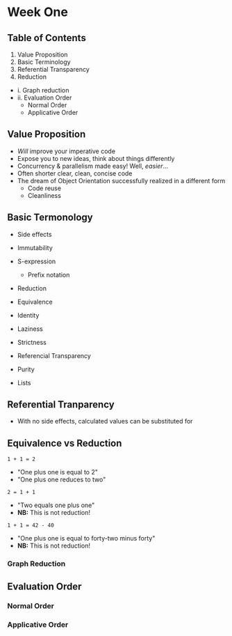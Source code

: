# Week One

## Table of Contents
1. Value Proposition
2. Basic Terminology
3. Referential Transparency
4. Reduction
  - i. Graph reduction
  - ii. Evaluation Order
      - Normal Order
      - Applicative Order

## Value Proposition
- _Will_ improve your imperative code
- Expose you to new ideas, think about things differently
- Concurrency & parallelism made easy! Well, _easier_...
- Often shorter clear, clean, concise code
- The dream of Object Orientation successfully realized in a different form
  - Code reuse
  - Cleanliness

## Basic Termonology
- Side effects
- Immutability

- S-expression
  - Prefix notation
- Reduction
- Equivalence
- Identity

- Laziness
- Strictness

- Referencial Transparency
- Purity

- Lists

## Referential Tranparency
- With no side effects, calculated values can be substituted for

## Equivalence vs Reduction
`1 + 1 = 2`
- "One plus one is equal to 2"
- "One plus one reduces to two"

`2 = 1 + 1`
- "Two equals one plus one"
- **NB:** This is not reduction!

`1 + 1 = 42 - 40`
- "One plus one is equal to forty-two minus forty"
- **NB:** This is not reduction!

### Graph Reduction

## Evaluation Order

### Normal Order

### Applicative Order
